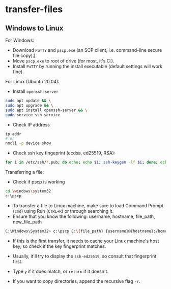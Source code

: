 # transfer-files

## Windows to Linux

For Windows:
* Download `PuTTY` and `pscp.exe` (an SCP client, i.e. command-line secure file copy).[1](https://www.chiark.greenend.org.uk/~sgtatham/putty/latest.html)
* Move `pscp.exe` to root of drive (for most, it's C:).
* Install `PuTTY` by running the install executable (default settings will work fine).

For Linux (Ubuntu 20.04):
* Install `openssh-server`
```bash
sudo apt update && \
sudo apt upgrade && \
sudo apt install openssh-server && \
sudo service ssh service
```

* Check IP address
```bash
ip addr
# or
nmcli -p device show
```
* Check ssh key fingeprint (ecdsa, ed25519, RSA):
```bash
for i in /etc/ssh/*.pub; do echo; echo $i; ssh-keygen -lf $i; done; echo
```

Transferring a file:
* Check if pscp is working
```bash
cd \windows\system32
c:\pscp
```
* To transfer a file to Linux machine, make sure to load Command Prompt (`cmd`) using Run (`CTRL+R`) or through searching it.
* Ensure that you know the following: username, hostname, file_path, new_file_path
```bash
C:\Windows\System32> c:\pscp C:\{file_path} {username}@{hostname}:/home/{username}/{new_file_path}
```
* If this is the first transfer, it needs to cache your Linux machine's host key, so check if the key fingerprint matches.
* Usually, it'll try to display the `ssh-ed25519`, so consult that fingerprint first.
* Type `y` if it does match, or `return` if it doesn't.

* If you want to copy directories, append the recursive flag `-r`.
